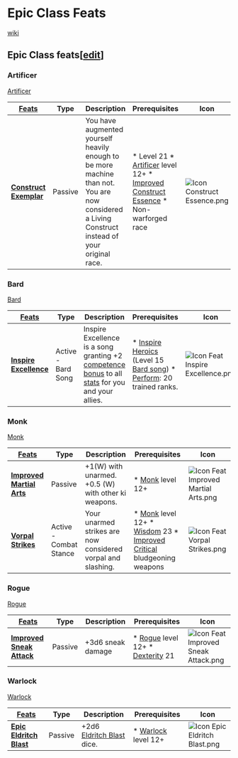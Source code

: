 # Epic Class Feats

[wiki](http://ddowiki.com/page/Epic_Feats)

Epic Class feats[[edit](http://ddowiki.com/edit/Epic_Feats?section=7 "Edit section: Epic Class feats")]
-------------------------------------------------------------------------------------------------------

### Artificer

[Artificer](- "setUpClass(#TEXT)")

| [ ][existingFeat] [Feats][result]                                                                                                             | Type    | Description                                                                                                                                                                                                                                                                                                                                                                                                                       | Prerequisites                                                                                                                                | Icon                                                                                                  |
|-------------------------------------------------------------------------------------------------------|------------------------------------------------------------------------------------------------------------------|---------|-----------------------------------------------------------------------------------------------------------------------------------------------------------------------------------------------------------------------------------------------------------------------------------------------------------------------------------------------------------------------------------------------------------------------------------|----------------------------------------------------------------------------------------------------------------------------------------------|
| **[Construct Exemplar](http://ddowiki.com/page/Construct_Exemplar "Construct Exemplar")** | Passive | You have augmented yourself heavily enough to be more machine than not. You are now considered a Living Construct instead of your original race. | *  Level 21 *  [Artificer](http://ddowiki.com/page/Artificer "Artificer") level 12+ *  [Improved Construct Essence](http://ddowiki.com/page/Improved_Construct_Essence "Improved Construct Essence") *  Non-warforged race | ![Icon Construct Essence.png](http://ddowiki.com/images/Icon_Construct_Essence.png) |

### Bard

[Bard](- "setUpClass(#TEXT)")

| [ ][existingFeat] [Feats][result]                                                                                                             | Type    | Description                                                                                                                                                                                                                                                                                                                                                                                                                       | Prerequisites                                                                                                                                | Icon                                                                                                  |
|-------------------------------------------------------------------------------------------------|-------------------------------------------------------------------------------------------|--------------------|-------------------------------------------------------------------------------------------------------------------------------------------------------------------------------------------------------------|----------------------------------------------------------------------------------------------------------------------------------------------------------------------------------------------------------------------------------------|
|**[Inspire Excellence](http://ddowiki.com/page/Inspire_Excellence "Inspire Excellence")** | Active - Bard Song | Inspire Excellence is a song granting +2 [competence bonus](http://ddowiki.com/page/Competence_bonus "Competence bonus") to all [stats](http://ddowiki.com/page/Ability "Ability") for you and your allies. | *  [Inspire Heroics](http://ddowiki.com/page/Inspire_Heroics "Inspire Heroics") (Level 15 [Bard song](http://ddowiki.com/page/Bardic_music "Bardic music")) *  [Perform](http://ddowiki.com/page/Perform "Perform"): 20 trained ranks. | ![Icon Feat Inspire Excellence.png](http://ddowiki.com/images/Icon_Feat_Inspire_Excellence.png) |

### Monk

[Monk](- "setUpClass(#TEXT)")

| [ ][existingFeat] [Feats][result]                                                                                                             | Type    | Description                                                                                                                                                                                                                                                                                                                                                                                                                       | Prerequisites                                                                                                                                | Icon                                                                                                  |
|-------------------------------------------------------------------------------------------------------|----------------------------------------------------------------------------------------------------|------------------------|--------------------------------------------------------------|----------------------------------------------------------------------------------------------------------------------------------------------------------------------------------------------------------------------------|
| **[Improved Martial Arts](http://ddowiki.com/page/Improved_Martial_Arts "Improved Martial Arts")** | Passive                | +1(W) with unarmed. +0.5 (W) with other ki weapons.          | *  [Monk](http://ddowiki.com/page/Monk "Monk") level 12+                                                                                                                                                                   | ![Icon Feat Improved Martial Arts.png](http://ddowiki.com/images/Icon_Feat_Improved_Martial_Arts.png) |
| **[Vorpal Strikes](http://ddowiki.com/page/Vorpal_Strikes "Vorpal Strikes")**                      | Active - Combat Stance | Your unarmed strikes are now considered vorpal and slashing. | *  [Monk](http://ddowiki.com/page/Monk "Monk") level 12+ *  [Wisdom](http://ddowiki.com/page/Wisdom "Wisdom") 23 *  [Improved Critical](http://ddowiki.com/page/Improved_Critical "Improved Critical") bludgeoning weapons | ![Icon Feat Vorpal Strikes.png](http://ddowiki.com/images/Icon_Feat_Vorpal_Strikes.png)               |

### Rogue

[Rogue](- "setUpClass(#TEXT)")

| [ ][existingFeat] [Feats][result]                                                                                                             | Type    | Description                                                                                                                                                                                                                                                                                                                                                                                                                       | Prerequisites                                                                                                                                | Icon                                                                                                  |
|-------------------------------------------------------------------------------------------------------|----------------------------------------------------------------------------------------------------|---------|-------------------|------------------------------------------------------------------------------------------------------------------------------|
| **[Improved Sneak Attack](http://ddowiki.com/page/Improved_Sneak_Attack "Improved Sneak Attack")** | Passive | +3d6 sneak damage | *  [Rogue](http://ddowiki.com/page/Rogue "Rogue") level 12+ *  [Dexterity](http://ddowiki.com/page/Dexterity "Dexterity") 21 | ![Icon Feat Improved Sneak Attack.png](http://ddowiki.com/images/Icon_Feat_Improved_Sneak_Attack.png) |

### Warlock

[Warlock](- "setUpClass(#TEXT)")

| [ ][existingFeat] [Feats][result]                                                                                                             | Type    | Description                                                                                                                                                                                                                                                                                                                                                                                                                       | Prerequisites                                                                                                                                | Icon                                                                                                  |
|-----------------------------------------------------------------------------------------|----------------------------------------------------------------------------------------------|---------|--------------------------------------------------------------------------------------|-------------------------------------------------------------------|
| **[Epic Eldritch Blast](http://ddowiki.com/page/Epic_Eldritch_Blast "Epic Eldritch Blast")** | Passive | +2d6 [Eldritch Blast](http://ddowiki.com/page/Eldritch_Blast "Eldritch Blast") dice. | *  [Warlock](http://ddowiki.com/page/Warlock "Warlock") level 12+ | ![Icon Epic Eldritch Blast.png](http://ddowiki.com/images/Icon_Epic_Eldritch_Blast.png) |

[existingFeat]: - "c:verify-rows=#feat:verify()"

[_matchStrategy_]: - "c:matchStrategy=KeyMatch"

[result]: - "?=#feat"


